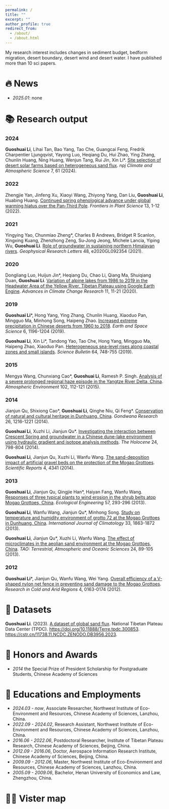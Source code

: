 ```yaml
---
permalink: /
title: ""
excerpt: ""
author_profile: true
redirect_from: 
  - /about/
  - /about.html
---
```


My research interest includes changes in sediment budget, bedform migration, desert boundary, desert wind and desert water. I have published more than 10 sci papers.


# 🔥 News
- *2025.01*: none

# 📚 Research output 

### 2024
**Guoshuai Li**, Lihai Tan, Bao Yang, Tao Che, Guangcai Feng, Fredrik Charpentier Ljungqvist, Yayong Luo, Heqiang Du, Hui Zhao, Ying Zhang, Chunlin Huang, Ning Huang, Wenjun Tang, Rui Jin, Xin Li*. [Site selection of desert solar farms based on heterogeneous sand flux](https://doi.org/10.1038/s41612-024-00606-4). _npj Climate and Atmospheric Science_ 7, 61 (2024). 

### 2022
Zhengjie Yan, Jinfeng Xu, Xiaoyi Wang, Zhiyong Yang, Dan Liu, **Guoshuai Li**, Huabing Huang. [Continued spring phenological advance under global warming hiatus over the Pan-Third Pole](https://doi.org/10.3389/fpls.2022.1071858). _Frontiers in Plant Science_ 13, 1-12 (2022).

### 2021
Yingying Yao, Chunmiao Zheng*, Charles B Andrews, Bridget R Scanlon, Xingxing Kuang, Zhenzhong Zeng, Su‐Jong Jeong, Michele Lancia, Yiping Wu, **Guoshuai Li**. [Role of groundwater in sustaining northern Himalayan rivers](https://doi.org/10.1029/2020GL092354). _Geophysical Research Letters_ 48, e2020GL092354 (2021).

### 2020
Dongliang Luo, Huijun Jin*, Heqiang Du, Chao Li, Qiang Ma, Shuiqiang Duan, **Guoshuai Li**. [Variation of alpine lakes from 1986 to 2019 in the Headwater Area of the Yellow River, Tibetan Plateau using Google Earth Engine](https://doi.org/10.1016/j.accre.2020.05.007). _Advances in Climate Change Research_ 11, 11-21 (2020).

### 2019
**Guoshuai Li***, Hong Yang, Ying Zhang, Chunlin Huang, Xiaoduo Pan, Mingguo Ma, Minhong Song, Haipeng Zhao. [Increased extreme precipitation in Chinese deserts from 1960 to 2018](https://doi.org/10.1029/2018EA000538). _Earth and Space Science_ 6, 1196-1204 (2019). 

**Guoshuai Li**, Xin Li*, Tandong Yao, Tao Che, Hong Yang, Mingguo Ma, Haipeng Zhao, Xiaoduo Pan. [Heterogeneous sea-level rises along coastal zones and small islands](https://doi.org/10.1016/j.scib.2019.04.023). _Science Bulletin_ 64, 748-755 (2019). 

### 2015
Mengya Wang, Chunxiang Cao*, **Guoshuai Li**, Ramesh P. Singh. [Analysis of a severe prolonged regional haze episode in the Yangtze River Delta, China](https://doi.org/10.1016/j.atmosenv.2014.11.038). _Atmospheric Environment_ 102, 112-121 (2015).

### 2014
Jianjun Qu, Shixiong Cao*, **Guoshuai Li**, Qinghe Niu, Qi Feng*. [Conservation of natural and cultural heritage in Dunhuang, China](https://doi.org/10.1016/j.gr.2013.08.017). _Gondwana Research_ 26, 1216-1221 (2014).

**Guoshuai Li**, Xuzhi Li, Jianjun Qu*. [Investigating the interaction between Crescent Spring and groundwater in a Chinese dune-lake environment using hydraulic gradient and isotope analysis methods](https://doi.org/10.1177/0959683614530444). _The Holocene_ 24, 798-804 (2014).

**Guoshuai Li**, Jianjun Qu, Xuzhi Li, Wanfu Wang. [The sand-deposition impact of artificial gravel beds on the protection of the Mogao Grottoes](https://doi.org/10.1038/srep04341). _Scientific Reports_ 4, 4341 (2014).

### 2013
**Guoshuai Li**, Jianjun Qu, Qingjie Han*, Haiyan Fang, Wanfu Wang. [Responses of three typical plants to wind erosion in the shrub belts atop Mogao Grottoes, China](https://doi.org/10.1016/j.ecoleng.2013.04.042). _Ecological Engineering_ 57, 293-296 (2013).

**Guoshuai Li**, Wanfu Wang, Jianjun Qu*, Minhong Song. [Study on temperature and humidity environment of grotto 72 at the Mogao Grottoes in Dunhuang, China](https://doi.org/10.1002/joc.3553). _International Journal of Climatology_ 33, 1863-1872 (2013). 

**Guoshuai Li**, Jianjun Qu*, Xuzhi Li, Wanfu Wang. [The effect of microclimates in the aeolian sand environment at the Mogao Grottoes, China](http://tao.cgu.org.tw/index.php/articles/archive/atmospheric-science/item/1113-2012100902a). _TAO: Terrestrial, Atmospheric and Oceanic Sciences_ 24, 89-105 (2013).

### 2012
**Guoshuai Li***, Jianjun Qu, Wanfu Wang, Wei Yang. [Overall efficiency of a V-shaped nylon net fence in preventing sand damage to the Mogao Grottoes](https://www.researchgate.net/publication/264554376_Overall_efficiency_of_a_V-shaped_nylon_net_fence_in_preventing_sand_damage_to_the_Mogao_Grottoes). _Research in Cold and Arid Regions_ 4, 0163-0174 (2012).

# 💾 Datasets

**Guoshuai Li**. (2023). [A dataset of global sand flux](http://www.ncdc.ac.cn/portal/metadata/e70e47ed-c10d-4d49-9bb3-62bbf2f06de5). National Tibetan Plateau Data Center (TPDC). <https://doi.org/10.11888/Terre.tpdc.300853>. <https://cstr.cn/11738.11.NCDC.ZENODO.DB3956.2023>.

# 🏅 Honors and Awards
- *2014* the Special Prize of President Scholarship for Postgraduate Students, Chinese Academy of Sciences 

# 📖 Educations and Employments
- *2024.03 - now*, Associate Researcher, Northwest Institute of Eco-Environment and Resources, Chinese Academy of Sciences, Lanzhou, China.
- *2022.09 - 2024.02*, Research Assistant, Northwest Institute of Eco-Environment and Resources, Chinese Academy of Sciences, Lanzhou, China.
- *2016.06 - 2022.06*, Postdoctoral Researcher, Institute of Tibetan Plateau Research, Chinese Academy of Sciences, Beijing, China.
- *2012.09 - 2016.06*, Doctor, Aerospace Information Research Institute, Chinese Academy of Sciences, Beijing, China.
- *2009.09 - 2012.06*, Master, Northwest Institute of Eco-Environment and Resources, Chinese Academy of Sciences, Lanzhou, China. 
- *2005.09 - 2009.06*, Bachelor, Henan University of Economics and Law, Zhengzhou, China. 

# 👨‍💻 Vister map
<script type='text/javascript' id='clustrmaps' src='//cdn.clustrmaps.com/map_v2.js?cl=0e1633&w=550&t=tt&d=rGrwpt4J2Po2aK3kot_XHonv0RxKP4lL1-jil_3Bzh0&co=0b4975&cmo=3acc3a&cmn=ff5353&ct=cdd4d9'></script>
